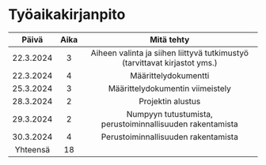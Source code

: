 # Työaikakirjanpito

| Päivä | Aika | Mitä tehty |
| :---: | :--: | :--------: |
| 22.3.2024 | 3    | Aiheen valinta ja siihen liittyvä tutkimustyö (tarvittavat kirjastot yms.) |
 22.3.2024 | 4 | Määrittelydokumentti |
| 25.3.2024 | 3 | Määrittelydokumentin viimeistely |
| 28.3.2024 | 2 | Projektin alustus |
| 29.3.2024 | 2 | Numpyyn tutustumista, perustoiminnallisuuden rakentamista |
| 30.3.2024 | 4 | Perustoiminnallisuuden rakentamista |
| Yhteensä | 18 | |